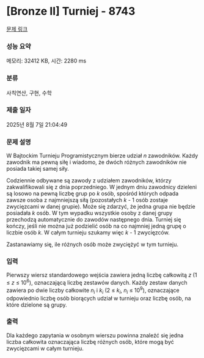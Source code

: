 # [Bronze II] Turniej - 8743 

[문제 링크](https://www.acmicpc.net/problem/8743) 

### 성능 요약

메모리: 32412 KB, 시간: 2280 ms

### 분류

사칙연산, 구현, 수학

### 제출 일자

2025년 8월 7일 21:04:49

### 문제 설명

<p>W Bajtockim Turnieju Programistycznym bierze udział <em>n</em> zawodników. Każdy zawodnik ma pewną siłę i wiadomo, że dwóch różnych zawodników nie posiada takiej samej siły.</p>

<p>Codziennie odbywane są zawody z udziałem zawodników, którzy zakwalifikowali się z dnia poprzedniego. W jednym dniu zawodnicy dzieleni są losowo na pewną liczbę grup po <em>k</em> osób, spośród których odpada zawsze osoba z najmniejszą siłą (pozostałych <em>k</em> - 1 osób zostaje zwycięzcami w danej grupie). Może się zdarzyć, że jedna grupa nie będzie posiadała <em>k</em> osób. W tym wypadku wszystkie osoby z danej grupy przechodzą automatycznie do zawodów następnego dnia. Turniej się kończy, jeśli nie można już podzielić osób na co najmniej jedną grupę o liczbie osób <em>k</em>. W całym turnieju szukamy więc <em>k</em> - 1 zwycięzców.</p>

<p>Zastanawiamy się, ile różnych osób może zwyciężyć w tym turnieju.</p>

### 입력 

 <p>Pierwszy wiersz standardowego wejścia zawiera jedną liczbę całkowitą <em>z</em> (1 ≤ <em>z</em> ≤ 10<sup>6</sup>), oznaczającą liczbę zestawów danych. Każdy zestaw danych zawiera po dwie liczby całkowite <em>n<sub>i</sub></em> i <em>k<sub>i</sub></em> (2 ≤ <em>k<sub>i</sub></em>, <em>n<sub>i</sub></em> ≤ 10<sup>9</sup>), oznaczające odpowiednio liczbę osób biorących udział w turnieju oraz liczbę osób, na które dzielone są grupy.</p>

### 출력 

 <p>Dla każdego zapytania w osobnym wierszu powinna znaleźć się jedna liczba całkowita oznaczająca liczbę różnych osób, które mogą być zwycięzcami w całym turnieju.</p>

